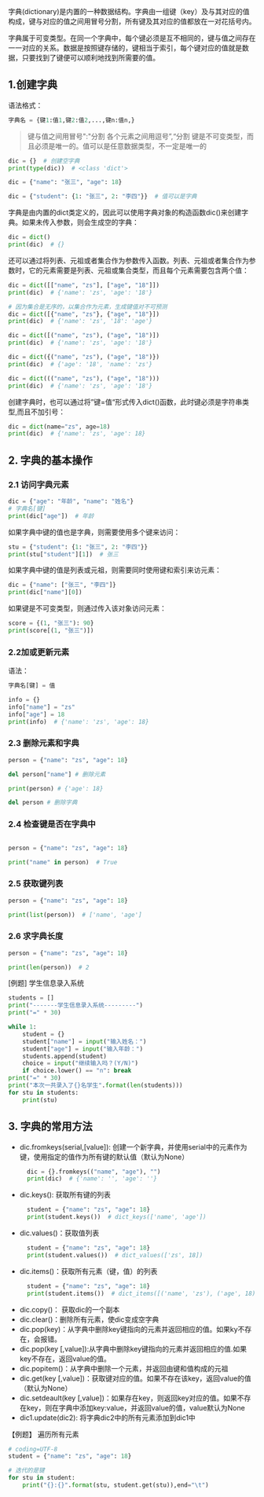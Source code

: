 字典(dictionary)是内置的一种数据结构。字典由一组键（key）及与其对应的值构成，键与对应的值之间用冒号分割，所有键及其对应的值都放在一对花括号内。

字典属于可变类型。在同一个字典中，每个键必须是互不相同的，键与值之间存在一一对应的关系。数据是按照键存储的，键相当于索引，每个键对应的值就是数据，只要找到了键便可以顺利地找到所需要的值。

## 1.创建字典
语法格式：
```python
字典名 = {键1:值1,键2:值2,...,键n:值n,}
```
> 键与值之间用冒号":"分割
> 各个元素之间用逗号”,“分割
> 键是不可变类型，而且必须是唯一的。值可以是任意数据类型，不一定是唯一的

```python
dic = {}  # 创建空字典
print(type(dic))  # <class 'dict'>

dic = {"name": "张三", "age": 18}

dic = {"student": {1: "张三", 2: "李四"}}  # 值可以是字典
```
字典是由内置的dict类定义的，因此可以使用字典对象的构造函数dic()来创建字典。如果未传入参数，则会生成空的字典：
```python
dic = dict()
print(dic)  # {}
```
还可以通过将列表、元祖或者集合作为参数传入函数。列表、元祖或者集合作为参数时，它的元素需要是列表、元祖或集合类型，而且每个元素需要包含两个值：
```python
dic = dict([["name", "zs"], ["age", "18"]])
print(dic)  # {'name': 'zs', 'age': '18'}

# 因为集合是无序的，以集合作为元素，生成键值对不可预测
dic = dict([{"name", "zs"}, {"age", "18"}])
print(dic)  # {'name': 'zs', '18': 'age'}

dic = dict([("name", "zs"), ("age", "18")])
print(dic)  # {'name': 'zs', 'age': '18'}

dic = dict({("name", "zs"), ("age", "18")})
print(dic)  # {'age': '18', 'name': 'zs'}

dic = dict((("name", "zs"), ("age", "18")))
print(dic)  # {'name': 'zs', 'age': '18'}
```
创建字典时，也可以通过将”键=值“形式传入dict()函数，此时键必须是字符串类型,而且不加引号：
```python
dic = dict(name="zs", age=18)
print(dic)  # {'name': 'zs', 'age': 18}
```

## 2. 字典的基本操作
### 2.1 访问字典元素

```python
dic = {"age": "年龄", "name": "姓名"}
# 字典名[键]
print(dic["age"])  # 年龄
```
如果字典中键的值也是字典，则需要使用多个键来访问：

```python
stu = {"student": {1: "张三", 2: "李四"}}
print(stu["student"][1])  # 张三
```

如果字典中键的值是列表或元祖，则需要同时使用键和索引来访元素：
```python
dic = {"name": ["张三", "李四"]}
print(dic["name"][0])
```

如果键是不可变类型，则通过传入该对象访问元素：
```python
score = {(1, "张三"): 90}
print(score[(1, "张三")])
```
### 2.2加或更新元素

语法：
```python
字典名[键] = 值
```
```python
info = {}
info["name"] = "zs"
info["age"] = 18
print(info)  # {'name': 'zs', 'age': 18}
```
### 2.3 删除元素和字典

```python
person = {"name": "zs", "age": 18}

del person["name"] # 删除元素

print(person) # {'age': 18}

del person # 删除字典

```

### 2.4 检查键是否在字典中

```python

person = {"name": "zs", "age": 18}

print("name" in person)  # True
```

### 2.5 获取键列表

```python
person = {"name": "zs", "age": 18}

print(list(person))  # ['name', 'age']

```

### 2.6 求字典长度

```python
person = {"name": "zs", "age": 18}

print(len(person))  # 2
```

[例题] 学生信息录入系统

```python
students = []
print("-------学生信息录入系统---------")
print("=" * 30)

while 1:
    student = {}
    student["name"] = input("输入姓名：")
    student["age"] = input("输入年龄：")
    students.append(student)
    choice = input("继续输入吗？(Y/N)")
    if choice.lower() == "n": break
print("=" * 30)
print("本次一共录入了{}名学生".format(len(students)))
for stu in students:
    print(stu)
```
## 3. 字典的常用方法
- dic.fromkeys(serial,[value]): 创建一个新字典，并使用serial中的元素作为键，使用指定的值作为所有键的默认值（默认为None）
  ```python
    dic = {}.fromkeys(("name", "age"), "")
    print(dic)  # {'name': '', 'age': ''}
  ```
- dic.keys(): 获取所有键的列表
  ```python
    student = {"name": "zs", "age": 18}
    print(student.keys())  # dict_keys(['name', 'age'])
  ```
- dic.values()：获取值列表
  ```python
    student = {"name": "zs", "age": 18}
    print(student.values())  # dict_values(['zs', 18])
  ```
- dic.items()：获取所有元素（键，值）的列表
  ```python
    student = {"name": "zs", "age": 18}
    print(student.items())  # dict_items([('name', 'zs'), ('age', 18)])
  ```
- dic.copy()： 获取dic的一个副本
- dic.clear()：删除所有元素，使dic变成空字典
- dic.pop(key)：从字典中删除key键指向的元素并返回相应的值。如果ky不存在，会报错。
- dic.pop(key [,value]):从字典中删除key键指向的元素并返回相应的值.如果key不存在，返回value的值。
- dic.popitem()：从字典中删除一个元素，并返回由键和值构成的元祖
- dic.get(key [,value])：获取键对应的值。如果不存在该key，返回value的值（默认为None）
- dic.setdeault(key [,value])：如果存在key，则返回key对应的值。如果不存在key，则在字典中添加key:value，并返回value的值，value默认为None
- dic1.update(dic2): 将字典dic2中的所有元素添加到dic1中

【例题】 遍历所有元素

```python
# coding=UTF-8
student = {"name": "zs", "age": 18}

# 迭代的是键
for stu in student:
    print("{}:{}".format(stu, student.get(stu)),end="\t")
```